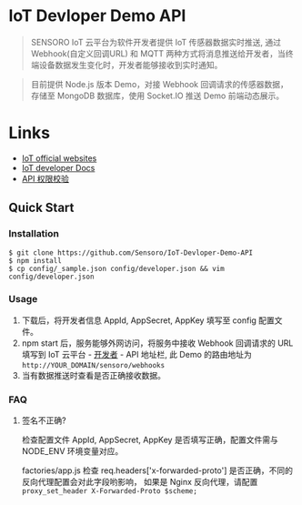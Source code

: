 # IoT Devloper Demo API

> SENSORO IoT 云平台为软件开发者提供 IoT 传感器数据实时推送, 通过 Webhook(自定义回调URL) 和 MQTT 两种方式将消息推送给开发者，当终端设备数据发生变化时，开发者能够接收到实时通知。

> 目前提供 Node.js 版本 Demo，对接 Webhook 回调请求的传感器数据，存储至 MongoDB 数据库，使用 Socket.IO 推送 Demo 前端动态展示。

# Links

* [IoT official websites](https://iot.sensoro.com/manage/developer)	
* [IoT developer Docs](http://http://docs.sensoro.com/cloud/index.html)
* [API 权限校验](http://docs.sensoro.com/cloud/auth.html)

## Quick Start

### Installation
 	
 	$ git clone https://github.com/Sensoro/IoT-Devloper-Demo-API
 	$ npm install
 	$ cp config/_sample.json config/developer.json && vim config/developer.json 
 	
### Usage

1. 下载后，将开发者信息 AppId, AppSecret, AppKey 填写至 config 配置文件。
2. npm start 后，服务能够外网访问，将服务中接收 Webhook 回调请求的 URL 填写到 IoT 云平台 - [开发者](https://iot.sensoro.com/manage/developer) - API 地址栏, 此 Demo 的路由地址为 `http://YOUR_DOMAIN/sensoro/webhooks`
3. 当有数据推送时查看是否正确接收数据。

### FAQ

1. 签名不正确?

	检查配置文件 AppId, AppSecret, AppKey 是否填写正确，配置文件需与 NODE_ENV 环境变量对应。

    factories/app.js 检查 req.headers['x-forwarded-proto'] 是否正确，不同的反向代理配置会对此字段哟影响， 如果是 Nginx 反向代理，请配置 `proxy_set_header X-Forwarded-Proto $scheme;`


 
